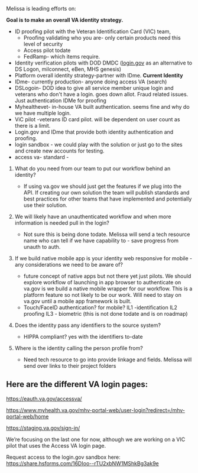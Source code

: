 

 Melissa is leading efforts on: 

**Goal is to make an overall VA identity strategy.**

 - ID proofing pilot with the Veteran Identification Card (VIC) team, 
	 - Proofing validating who you are- only certain products need this level of security 
	 - Access pilot todate
	 - FedRamp- which items require. 
 - Identity verification pilots with DOD DMDC ([login.gov](http://login.gov/) as an alternative to DS Logon, milconnect, eBen, MHS genesis)  
 -  Platform overall identity strategy-partner with IDme. 
**Current Identity**
- IDme- currently production- anyone doing access VA (search)
- DSLogoin- DOD idea to give all service member unique login and veterans who don't have a login. goes down allot. Fraud related issues. Just authentication IDMe for proofing
-  Myhealthevet- in-house VA built authentication. seems fine and why do we have multiple login.
- ViC pilot -veterans ID card pilot. will be dependent on user count as there is a limit.
- Login.gov and IDme that provide both identity authentication and proofing.
- login sandbox - we could play with the solution or just go to the sites and create new accounts for testing. 
- access va- standard -

1. What do you need from our team to put our workflow behind an identity? 
	 - If using va.gov we should just get the features if we plug into the API. If creating our own solution the team will publish standards and best practices for other teams that have implemented and potentially use their solution. 

 2. We will likely have an unauthenticated workflow and when more information is needed pull in the login? 
	  - Not sure this is being done todate. Melissa will send a tech resource name who can tell if we have capability to - save progress from unauth to auth. 
 3. If we build native mobile app is your identity web responsive for mobile - any considerations we need to be aware of? 
	 - future concept of native apps but not there yet just pilots. We should explore workflow of launching in app browser to authenticate on va.gov is we build a native mobile wrapper for our workflow.  This is a platform feature so not likely to be our work. Will need to stay on va.gov until a mobile app framework is built. 
	 - Touch/FaceID authentication? for mobile? IL1 -identification IL2 proofing IL3 - biometric (this is not done todate and is on roadmap) 
 4. Does the identity pass any identifiers to the source system? 
	 - 	HIPPA compliant? 	yes with the identifiers to-date 
 5. Where is the identity calling the person profile from?
	 - Need tech resource to go into provide linkage and fields.  Melissa will send over links to their project folders
	 
	 
## Here are the different VA login pages: 

https://eauth.va.gov/accessva/

https://www.myhealth.va.gov/mhv-portal-web/user-login?redirect=/mhv-portal-web/home

https://staging.va.gov/sign-in/

We’re focusing on the last one for now, although we are working on a VIC pilot that uses the Access VA login page.

Request access to the login.gov sandbox here: 
https://share.hsforms.com/16DIoo--rTU2xbNW1MShkBg3ak9e
